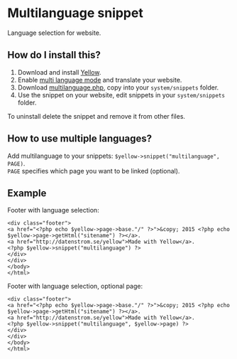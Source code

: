 Multilanguage snippet
=====================
Language selection for website.

How do I install this?
----------------------
1. Download and install [Yellow](https://github.com/markseu/yellowcms/).  
2. Enable [multi language mode](https://github.com/markseu/yellowcms/wiki/Language-configuration) and translate your website. 
3. Download [multilanguage.php](multilanguage.php?raw=true), copy into your `system/snippets` folder.  
4. Use the snippet on your website, edit snippets in your `system/snippets` folder.

To uninstall delete the snippet and remove it from other files.

How to use multiple languages?
------------------------------
Add multilanguage to your snippets: `$yellow->snippet("multilanguage", PAGE)`.  
`PAGE` specifies which page you want to be linked (optional). 

Example
-------
Footer with language selection:

    <div class="footer">
    <a href="<?php echo $yellow->page->base."/" ?>">&copy; 2015 <?php echo $yellow->page->getHtml("sitename") ?></a>.
    <a href="http://datenstrom.se/yellow">Made with Yellow</a>.
    <?php $yellow->snippet("multilanguage") ?>
    </div>
    </div>
    </body>
    </html>

Footer with language selection, optional page:

    <div class="footer">
    <a href="<?php echo $yellow->page->base."/" ?>">&copy; 2015 <?php echo $yellow->page->getHtml("sitename") ?></a>.
    <a href="http://datenstrom.se/yellow">Made with Yellow</a>.
    <?php $yellow->snippet("multilanguage", $yellow->page) ?>
    </div>
    </div>
    </body>
    </html>